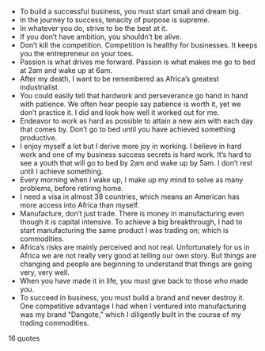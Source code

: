 - To build a successful business, you must start small and dream big.
 - In the journey to success, tenacity of purpose is supreme.
 - In whatever you do, strive to be the best at it.
 - If you don’t have ambition, you shouldn’t be alive.
 - Don’t kill the competition. Competition is healthy for businesses. It keeps you the entrepreneur on your toes.
 - Passion is what drives me forward. Passion is what makes me go to bed at 2am and wake up at 6am.
 - After my death, I want to be remembered as Africa’s greatest industrialist.
 - You could easily tell that hardwork and perseverance go hand in hand with patience. We often hear people say patience is worth it, yet we don’t practice it. I did and look how well it worked out for me.
 - Endeavor to work as hard as possible to attain a new aim with each day that comes by. Don’t go to bed until you have achieved something productive.
 - I enjoy myself a lot but I derive more joy in working. I believe in hard work and one of my business success secrets is hard work. It’s hard to see a youth that will go to bed by 2am and wake up by 5am. I don’t rest until I achieve something.
 - Every morning when I wake up, I make up my mind to solve as many problems, before retiring home.
 - I need a visa in almost 38 countries, which means an American has more access into Africa than myself.
 - Manufacture, don’t just trade. There is money in manufacturing even though it is capital intensive. To achieve a big breakthrough, I had to start manufacturing the same product I was trading on; which is commodities.
 - Africa’s risks are mainly perceived and not real. Unfortunately for us in Africa we are not really very good at telling our own story. But things are changing and people are beginning to understand that things are going very, very well.
 - When you have made it in life, you must give back to those who made you.
 - To succeed in business, you must build a brand and never destroy it. One competitive advantage I had when I ventured into manufacturing was my brand “Dangote,” which I diligently built in the course of my trading commodities.

16 quotes